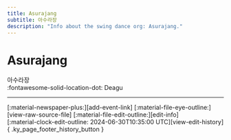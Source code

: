 ```yaml
---
title: Asurajang
subtitle: 아수라장
description: "Info about the swing dance org: Asurajang."
---
```


# Asurajang

아수라장  
:fontawesome-solid-location-dot: Deagu  


---

<div class="ky_page_footer" markdown>
<div class="ky_page_footer_trailing" markdown="span">
[:material-newspaper-plus:][add-event-link]
[:material-file-eye-outline:][view-raw-source-file]
[:material-file-edit-outline:][edit-info]
</div>
<div class="ky_page_footer_leading" markdown="span">
[:material-clock-edit-outline: 2024-06-30T10:35:00 UTC][view-edit-history]{ .ky_page_footer_history_button }
</div>
</div>

[add-event-link]: https://github.com/swingdance/events/issues/new?assignees=&labels=add+event&projects=&template=02-add_entity.yml&title=Add%20Event%3A%20ko_KR%20%E2%80%A2%20%3CName%3E&region=ko_KR&province=Deagu&city=Deagu&org_id=asurajang "Add Event"
[view-raw-source-file]: https://github.com/swingdance/orgs/blob/main/ko_KR/asurajang.json "View Raw Source File"
[edit-info]: https://github.com/swingdance/orgs/issues/new?assignees=&labels=update+org&projects=&template=03-update_entity.yml&title=Update%20Org%3A%20ko_KR%20%E2%80%A2%20Asurajang&region=ko_KR&id=asurajang&name=Asurajang "Edit Info"

[view-edit-history]: https://github.com/swingdance/orgs/commits/main/ko_KR/asurajang.json "View Edit History"

